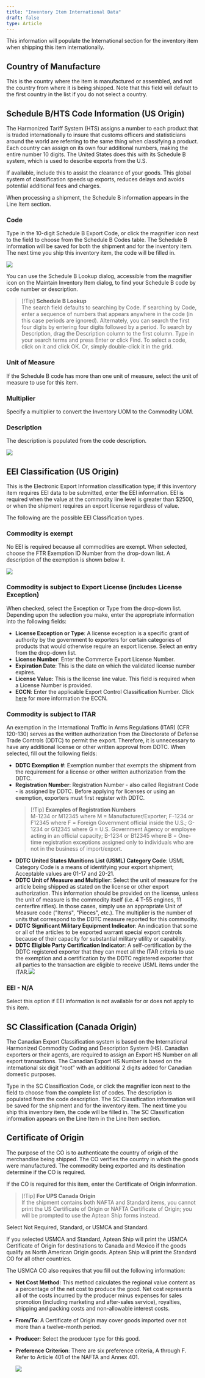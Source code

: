```yaml
---
title: "Inventory Item International Data"
draft: false
type: Article
---
```


This information will populate the International section for the inventory item when shipping this item internationally.
## Country of Manufacture


This is the country where the item is manufactured or assembled, and not the country from where it is being shipped. Note that this field will default to the first country in the list if you do not select a country.
## Schedule B/HTS Code Information (US Origin)


The Harmonized Tariff System (HTS) assigns a number to each product that is traded internationally to insure that customs officers and statisticians around the world are referring to the same thing when classifying a product. Each country can assign on its own four additional numbers, making the entire number 10 digits. The United States does this with its Schedule B system, which is used to describe exports from the U.S.

If available, include this to assist the clearance of your goods. This global system of classification speeds up exports, reduces delays and avoids potential additional fees and charges.

When processing a shipment, the Schedule B information appears in the Line Item section.
### Code


Type in the 10-digit Schedule B Export Code, or click the magnifier icon next to the field to choose from the Schedule B Codes table. The Schedule B information will be saved for both the shipment and for the inventory item. The next time you ship this inventory item, the code will be filled in.

![](assets/images/schedulebcode-1.png)

You can use the Schedule B Lookup dialog, accessible from the magnifier icon on the Maintain Inventory Item dialog, to find your Schedule B code by code number or description.

>[!Tip] **Schedule B Lookup**<br>The search field defaults to searching by Code. If searching by Code, enter a sequence of numbers that appears anywhere in the code (in this case periods are ignored). Alternately, you can search the first four digits by entering four digits followed by a period. To search by Description, drag the Description column to the first column. Type in your search terms and press Enter or click Find. To select a code, click on it and click OK. Or, simply double-click it in the grid.
### Unit of Measure


If the Schedule B code has more than one unit of measure, select the unit of measure to use for this item.
### Multiplier


Specify a multiplier to convert the Inventory UOM to the Commodity UOM.
### Description


The description is populated from the code description.

![](assets/images/schedulebcode2-1.png)
## EEI Classification (US Origin)


This is the Electronic Export Information classification type; if this inventory item requires EEI data to be submitted, enter the EEI information. EEI is required when the value at the commodity line level is greater than $2500, or when the shipment requires an export license regardless of value.

The following are the possible EEI Classification types.
### Commodity is exempt


No EEI is required because all commodities are exempt. When selected, choose the FTR Exemption ID Number from the drop-down list. A description of the exemption is shown below it.

![](assets/images/aptean-shipping-software-eei-1-1.png)
### Commodity is subject to Export License (includes License Exception)


When checked, select the Exception or Type from the drop-down list. Depending upon the selection you make, enter the appropriate information into the following fields:
* **License Exception or Type**: A license exception is a specific grant of authority by the government to exporters for certain categories of products that would otherwise require an export license. Select an entry from the drop-down list.
* **License Number**: Enter the Commerce Export License Number.
* **Expiration Date**: This is the date on which the validated license number expires.
* **License Value:** This is the license line value. This field is required when a License Number is provided.
* **ECCN**: Enter the applicable Export Control Classification Number. Click [here](https://www.bis.doc.gov/index.php/licensing/commerce-control-list-classification/export-control-classification-number-eccn) for more information the ECCN.


### Commodity is subject to ITAR


An exemption in the International Traffic in Arms Regulations (ITAR) (CFR 120-130) serves as the written authorization from the Directorate of Defense Trade Controls (DDTC) to permit the export. Therefore, it is unnecessary to have any additional license or other written approval from DDTC. When selected, fill out the following fields:
* **DDTC Exemption #**: Exemption number that exempts the shipment from the requirement for a license or other written authorization from the DDTC.
* **Registration Number**: Registration Number - also called Registrant Code - is assigned by DDTC. Before applying for licenses or using an exemption, exporters must first register with DDTC.
    >[!Tip] **Examples of Registration Numbers** <br> M-1234 or M12345 where M = Manufacturer/Exporter;
F-1234 or F12345 where F = Foreign Government official inside the U.S.;
G-1234 or G12345 where G = U.S. Government Agency or employee acting in an official capacity;
B-1234 or B12345 where B = One-time registration exceptions assigned only to individuals who are not in the business of import/export.
* **DDTC United States Munitions List (USML) Category Code**: USML Category Code is a means of identifying your export shipment; Acceptable values are 01-17 and 20-21.
* **DDTC Unit of Measure and Multiplier**: Select the unit of measure for the article being shipped as stated on the license or other export authorization. This information should be provided on the license, unless the unit of measure is the commodity itself (i.e. 4 T-55 engines, 11 centerfire rifles). In those cases, simply use an appropriate Unit of Measure code ("Items", "Pieces", etc.). The multiplier is the number of units that correspond to the DDTC measure reported for this commodity.
* **DDTC Significant Military Equipment Indicator**: An indication that some or all of the articles to be exported warrant special export controls because of their capacity for substantial military utility or capability.
* **DDTC Eligible Party Certification Indicator**: A self-certification by the DDTC registered exporter that they can meet all the ITAR criteria to use the exemption and a certification by the DDTC registered exporter that all parties to the transaction are eligible to receive USML items under the ITAR.![](assets/images/eei-itar-1.png)


### EEI - N/A


Select this option if EEI information is not available for or does not apply to this item.
## SC Classification (Canada Origin)


The Canadian Export Classification system is based on the International Harmonized Commodity Coding and Description System (HS). Canadian exporters or their agents, are required to assign an Export HS Number on all export transactions. The Canadian Export HS Number is based on the international six digit “root” with an additional 2 digits added for Canadian domestic purposes.

Type in the SC Classification Code, or click the magnifier icon next to the field to choose from the complete list of codes. The description is populated from the code description. The SC Classification information will be saved for the shipment and for the inventory item. The next time you ship this inventory item, the code will be filled in. The SC Classification information appears on the Line Item in the Line Item section.
## Certificate of Origin


The purpose of the CO is to authenticate the country of origin of the merchandise being shipped. The CO verifies the country in which the goods were manufactured. The commodity being exported and its destination determine if the CO is required.

If the CO is required for this item, enter the Certificate of Origin information.


>[!Tip] **For UPS Canada Origin** <br>If the shipment contains both NAFTA and Standard items, you cannot print the US Certificate of Origin or NAFTA Certificate of Origin; you will be prompted to use the Aptean Ship forms instead. 

Select Not Required, Standard, or USMCA and Standard.

If you selected USMCA and Standard, Aptean Ship will print the USMCA Certificate of Origin for destinations to Canada and Mexico if the goods qualify as North American Origin goods. Aptean Ship will print the Standard CO for all other countries.

The USMCA CO also requires that you fill out the following information:
* **Net Cost Method**: This method calculates the regional value content as a percentage of the net cost to produce the good. Net cost represents all of the costs incurred by the producer minus expenses for sales promotion (including marketing and after-sales service), royalties, shipping and packing costs and non-allowable interest costs.
* **From/To**: A Certificate of Origin may cover goods imported over not more than a twelve-month period.
* **Producer**: Select the producer type for this good.
* **Preference Criterion**: There are six preference criteria, A through F. Refer to Article 401 of the NAFTA and Annex 401.


    ![](assets/images/co-usmca-1.png)

